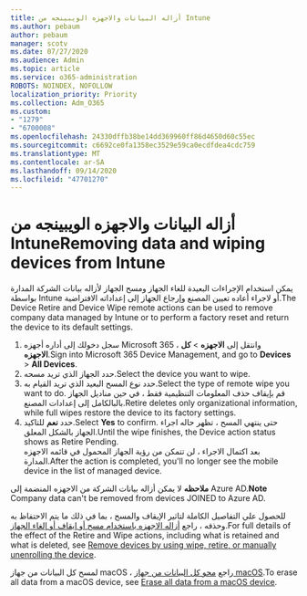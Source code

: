 ```yaml
---
title: أزاله البيانات والاجهزه الويبينجه من Intune
ms.author: pebaum
author: pebaum
manager: scotv
ms.date: 07/27/2020
ms.audience: Admin
ms.topic: article
ms.service: o365-administration
ROBOTS: NOINDEX, NOFOLLOW
localization_priority: Priority
ms.collection: Adm_O365
ms.custom:
- "1279"
- "6700008"
ms.openlocfilehash: 24330dffb38be14dd369960ff86d4650d60c55ec
ms.sourcegitcommit: c6692ce0fa1358ec3529e59ca0ecdfdea4cdc759
ms.translationtype: MT
ms.contentlocale: ar-SA
ms.lasthandoff: 09/14/2020
ms.locfileid: "47701270"
---
```

# <a name="removing-data-and-wiping-devices-from-intune"></a><span data-ttu-id="d35dc-102">أزاله البيانات والاجهزه الويبينجه من Intune</span><span class="sxs-lookup"><span data-stu-id="d35dc-102">Removing data and wiping devices from Intune</span></span>

<span data-ttu-id="d35dc-103">يمكن استخدام الإجراءات البعيدة للغاء الجهاز ومسح الجهاز لأزاله بيانات الشركة المدارة بواسطة Intune أو لاجراء أعاده تعيين المصنع وإرجاع الجهاز إلى إعداداته الافتراضية.</span><span class="sxs-lookup"><span data-stu-id="d35dc-103">The Device Retire and Device Wipe remote actions can be used to remove company data managed by Intune or to perform a factory reset and return the device to its default settings.</span></span>

1. <span data-ttu-id="d35dc-104">سجل دخولك إلى أداره أجهزه Microsoft 365 ، وانتقل إلى **الاجهزه**  >  **كل الاجهزه**.</span><span class="sxs-lookup"><span data-stu-id="d35dc-104">Sign into Microsoft 365 Device Management, and go to **Devices** > **All Devices**.</span></span>
2. <span data-ttu-id="d35dc-105">حدد الجهاز الذي تريد مسحه.</span><span class="sxs-lookup"><span data-stu-id="d35dc-105">Select the device you want to wipe.</span></span>
3. <span data-ttu-id="d35dc-106">حدد نوع المسح البعيد الذي تريد القيام به.</span><span class="sxs-lookup"><span data-stu-id="d35dc-106">Select the type of remote wipe you want to do.</span></span> <span data-ttu-id="d35dc-107">قم بإيقاف حذف المعلومات التنظيمية فقط ، في حين مناديل الجهاز بالبالكامل إلى إعدادات المصنع.</span><span class="sxs-lookup"><span data-stu-id="d35dc-107">Retire deletes only organizational information, while full wipes restore the device to its factory settings.</span></span>
4. <span data-ttu-id="d35dc-108">حدد **نعم** للتاكيد.</span><span class="sxs-lookup"><span data-stu-id="d35dc-108">Select **Yes** to confirm.</span></span> <span data-ttu-id="d35dc-109">حتى ينتهي المسح ، تظهر حاله اجراء الجهاز بالشكل المعلق.</span><span class="sxs-lookup"><span data-stu-id="d35dc-109">Until the wipe finishes, the Device action status shows as Retire Pending.</span></span></br>
    <span data-ttu-id="d35dc-110">بعد اكتمال الاجراء ، لن تتمكن من رؤية الجهاز المحمول في قائمه الاجهزه المدارة.</span><span class="sxs-lookup"><span data-stu-id="d35dc-110">After the action is completed, you'll no longer see the mobile device in the list of managed device.</span></span>

<span data-ttu-id="d35dc-111">**ملاحظه** لا يمكن أزاله بيانات الشركة من الاجهزه المنضمة إلى Azure AD.</span><span class="sxs-lookup"><span data-stu-id="d35dc-111">**Note** Company data can't be removed from devices JOINED to Azure AD.</span></span>

<span data-ttu-id="d35dc-112">للحصول علي التفاصيل الكاملة لتاثير الإيقاف والمسح ، بما في ذلك ما يتم الاحتفاظ به وحذفه ، راجع [أزاله الاجهزه باستخدام مسح أو إيقاف أو إلغاء الجهاز](https://docs.microsoft.com/intune/devices-wipe).</span><span class="sxs-lookup"><span data-stu-id="d35dc-112">For full details of the effect of the Retire and Wipe actions, including what is retained and what is deleted, see [Remove devices by using wipe, retire, or manually unenrolling the device](https://docs.microsoft.com/intune/devices-wipe).</span></span>

<span data-ttu-id="d35dc-113">لمسح كل البيانات من جهاز macOS ، راجع [محو كل البيانات من جهاز macOS](https://docs.microsoft.com/intune/device-erase).</span><span class="sxs-lookup"><span data-stu-id="d35dc-113">To erase all data from a macOS device, see [Erase all data from a macOS device](https://docs.microsoft.com/intune/device-erase).</span></span>